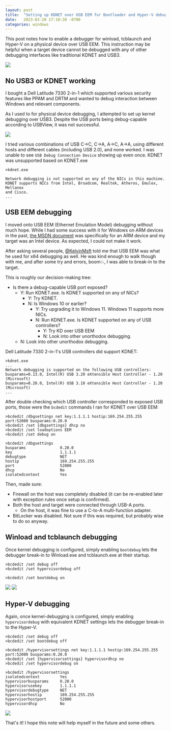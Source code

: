 ```yaml
---
layout: post
title:  "Setting up KDNET over USB EEM for Bootloader and Hyper-V debugging"
date:   2023-03-20 17:10:30 -0700
categories: windows
---
```


This post notes how to enable a debugger for winload, tcblaunch and Hyper-V on a physical device over USB EEM. This instruction may be helpful when a target device cannot be debugged with any of other debugging interfaces like traditional KDNET and USB3.

![](/blog/img/posts/2023-03-20/debugging.jpg)

## No USB3 or KDNET working
I bought a Dell Latitude 7330 2-in-1 which supported various security features like PPAM and DRTM and wanted to debug interaction between Windows and relevant components.

As I used to for physical device debugging, I attempted to set up kernel debugging over USB3. Despite the USB ports being debug-capable according to USBView, it was not successful.

![](/blog/img/posts/2023-03-20/debug_capable.png)

I tried various combinations of USB C->C, C->A, A->C, A->A, using different hosts and different cables (including USB 2.0), and none worked. I was unable to see `USB Debug Connection Device` showing up even once. KDNET was unsupported based on KDNET.exe
```
>kdnet.exe

Network debugging is not supported on any of the NICs in this machine.
KDNET supports NICs from Intel, Broadcom, Realtek, Atheros, Emulex, Mellanox
and Cisco.
...
```

## USB EEM debugging
I moved onto USB EEM (Ethernet Emulation Model) debugging without much hope. While I had some success with it for Windows on ARM devices in the past, [the MSDN document](https://learn.microsoft.com/en-us/windows-hardware/drivers/debugger/setting-up-kernel-mode-debugging-over-usb-eem-arm-kdnet) was specifically for an ARM device and my target was an Intel device. As expected, I could not make it work.

After asking several people, [@KelvinMsft](https://twitter.com/KelvinMsft) told me that USB EEM was what he used for x64 debugging as well. He was kind enough to walk though with me, and after some try and errors, boom💥, I was able to break-in to the target.

This is roughly our decision-making tree:

- Is there a debug-capable USB port exposed?
  - Y: Run KDNET.exe. Is KDNET supported on any of NICs?
    - Y: Try KDNET.
    - N: Is Windows 10 or earlier?
      - Y: Try upgrading it to Windows 11. Windows 11 supports more NICs.
      - N: Run KDNET.exe. Is KDNET supported on any of USB controllers?
        - Y: Try KD over USB EEM
        - N: Look into other unorthodox debugging.
  - N: Look into other unorthodox debugging.

Dell Latitude 7330 2-in-1's USB controllers did support KDNET:
```
>kdnet.exe
...
Network debugging is supported on the following USB controllers:
busparams=0.13.0, Intel(R) USB 3.20 eXtensible Host Controller - 1.20 (Microsoft)
busparams=0.20.0, Intel(R) USB 3.10 eXtensible Host Controller - 1.20 (Microsoft)
...
```

After double checking which USB controller corresponded to exposed USB ports, those were the `bcdedit` commands I ran for KDNET over USB EEM:
```
>bcdedit /dbgsettings net key:1.1.1.1 hostip:169.254.255.255 port:52000 busparams:0.20.0
>bcdedit /set {dbgsettings} dhcp no
>bcdedit /set loadoptions EEM
>bcdedit /set debug on

>bcdedit /dbgsettings
busparams               0.20.0
key                     1.1.1.1
debugtype               NET
hostip                  169.254.255.255
port                    52000
dhcp                    No
isolatedcontext         Yes
```
Then, made sure:
- Firewall on the host was completely disabled (it can be re-enabled later with exception rules once setup is confirmed).
- Both the host and target were connected through USB-A ports.
  - On the host, it was fine to use a C-to-A multi-function adapter.
- BitLocker was disabled. Not sure if this was required, but probably wise to do so anyway.


## Winload and tcblaunch debugging
Once kernel debugging is configured, simply enabling `bootdebug` lets the debugger break-in to Winload.exe and tcblaunch.exe at their startup.

```
>bcdedit /set debug off
>bcdedit /set hypervisordebug off

>bcdedit /set bootdebug on
```

![](/blog/img/posts/2023-03-20/winload.png)
![](/blog/img/posts/2023-03-20/tcblaunch.png)

## Hyper-V debugging
Again, once kernel-debugging is configured, simply enabling `hypervisordebug` with equivalent KDNET settings lets the debugger break-in to the Hyper-V.

```
>bcdedit /set debug off
>bcdedit /set bootdebug off

>bcdedit /hypervisorsettings net key:1.1.1.1 hostip:169.254.255.255 port:52000 busparams:0.20.0
>bcdedit /set {hypervisorsettings} hypervisordhcp no
>bcdedit /set hypervisordebug on

>bcdedit /hypervisorsettings
isolatedcontext         Yes
hypervisorbusparams     0.20.0
hypervisorusekey        1.1.1.1
hypervisordebugtype     NET
hypervisorhostip        169.254.255.255
hypervisorhostport      52000
hypervisordhcp          No
```

![](/blog/img/posts/2023-03-20/hyper-v.png)

That's it! I hope this note will help myself in the future and some others.
